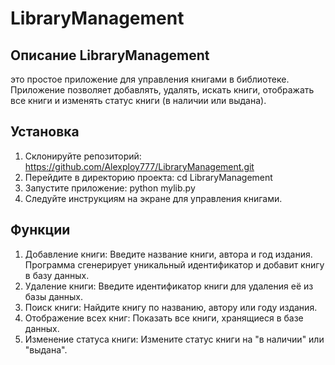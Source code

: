# LibraryManagement
## Описание LibraryManagement
это простое приложение для управления книгами в библиотеке. Приложение позволяет добавлять, удалять, искать книги, отображать все книги и изменять статус книги (в наличии или выдана). 
## Установка 
1.	Склонируйте репозиторий: https://github.com/Alexploy777/LibraryManagement.git
2.	Перейдите в директорию проекта: cd LibraryManagement
3.	Запустите приложение: python mylib.py
4.	Следуйте инструкциям на экране для управления книгами.

## Функции

1.	Добавление книги: Введите название книги, автора и год издания. Программа сгенерирует уникальный идентификатор и добавит книгу в базу данных.
2.	Удаление книги: Введите идентификатор книги для удаления её из базы данных.
3.	Поиск книги: Найдите книгу по названию, автору или году издания.
4.	Отображение всех книг: Показать все книги, хранящиеся в базе данных.
5.	Изменение статуса книги: Измените статус книги на "в наличии" или "выдана".


 
